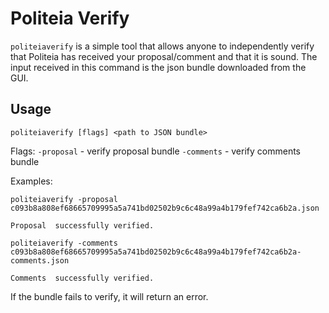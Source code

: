 # Politeia Verify

`politeiaverify` is a simple tool that allows anyone to independently verify 
that Politeia has received your proposal/comment and that it is sound. The 
input received in this command is the json bundle downloaded from the GUI.

## Usage

`politeiaverify [flags] <path to JSON bundle>`

Flags:
  `-proposal` - verify proposal bundle
  `-comments` - verify comments bundle

Examples:

```
politeiaverify -proposal c093b8a808ef68665709995a5a741bd02502b9c6c48a99a4b179fef742ca6b2a.json

Proposal  successfully verified.
```

```
politeiaverify -comments c093b8a808ef68665709995a5a741bd02502b9c6c48a99a4b179fef742ca6b2a-comments.json

Comments  successfully verified.
```

If the bundle fails to verify, it will return an error.
